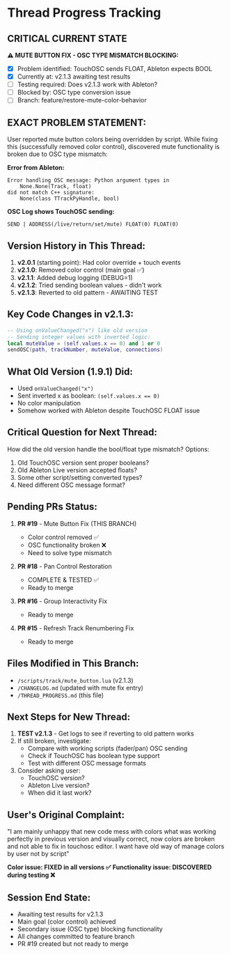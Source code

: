 # Thread Progress Tracking

## CRITICAL CURRENT STATE
**⚠️ MUTE BUTTON FIX - OSC TYPE MISMATCH BLOCKING:**
- [x] Problem identified: TouchOSC sends FLOAT, Ableton expects BOOL
- [x] Currently at: v2.1.3 awaiting test results
- [ ] Testing required: Does v2.1.3 work with Ableton?
- [ ] Blocked by: OSC type conversion issue
- [ ] Branch: feature/restore-mute-color-behavior

## EXACT PROBLEM STATEMENT:
User reported mute button colors being overridden by script. While fixing this (successfully removed color control), discovered mute functionality is broken due to OSC type mismatch:

**Error from Ableton:**
```
Error handling OSC message: Python argument types in
    None.None(Track, float)
did not match C++ signature:
    None(class TTrackPyHandle, bool)
```

**OSC Log shows TouchOSC sending:**
```
SEND | ADDRESS(/live/return/set/mute) FLOAT(0) FLOAT(0)
```

## Version History in This Thread:
1. **v2.0.1** (starting point): Had color override + touch events
2. **v2.1.0**: Removed color control (main goal ✅)
3. **v2.1.1**: Added debug logging (DEBUG=1)
4. **v2.1.2**: Tried sending boolean values - didn't work
5. **v2.1.3**: Reverted to old pattern - AWAITING TEST

## Key Code Changes in v2.1.3:
```lua
-- Using onValueChanged("x") like old version
-- Sending integer values with inverted logic:
local muteValue = (self.values.x == 0) and 1 or 0
sendOSC(path, trackNumber, muteValue, connections)
```

## What Old Version (1.9.1) Did:
- Used `onValueChanged("x")` 
- Sent inverted x as boolean: `(self.values.x == 0)`
- No color manipulation
- Somehow worked with Ableton despite TouchOSC FLOAT issue

## Critical Question for Next Thread:
How did the old version handle the bool/float type mismatch? Options:
1. Old TouchOSC version sent proper booleans?
2. Old Ableton Live version accepted floats?
3. Some other script/setting converted types?
4. Need different OSC message format?

## Pending PRs Status:
1. **PR #19** - Mute Button Fix (THIS BRANCH)
   - Color control removed ✅
   - OSC functionality broken ❌
   - Need to solve type mismatch
   
2. **PR #18** - Pan Control Restoration
   - COMPLETE & TESTED ✅
   - Ready to merge
   
3. **PR #16** - Group Interactivity Fix
   - Ready to merge
   
4. **PR #15** - Refresh Track Renumbering Fix  
   - Ready to merge

## Files Modified in This Branch:
- `/scripts/track/mute_button.lua` (v2.1.3)
- `/CHANGELOG.md` (updated with mute fix entry)
- `/THREAD_PROGRESS.md` (this file)

## Next Steps for New Thread:
1. **TEST v2.1.3** - Get logs to see if reverting to old pattern works
2. If still broken, investigate:
   - Compare with working scripts (fader/pan) OSC sending
   - Check if TouchOSC has boolean type support
   - Test with different OSC message formats
3. Consider asking user:
   - TouchOSC version?
   - Ableton Live version?
   - When did it last work?

## User's Original Complaint:
"I am mainly unhappy that new code mess with colors what was working perfectly in previous version and visually correct, now colors are broken and not able to fix in touchosc editor. I want have old way of manage colors by user not by script"

**Color issue: FIXED in all versions ✅**
**Functionality issue: DISCOVERED during testing ❌**

## Session End State:
- Awaiting test results for v2.1.3
- Main goal (color control) achieved
- Secondary issue (OSC type) blocking functionality
- All changes committed to feature branch
- PR #19 created but not ready to merge
